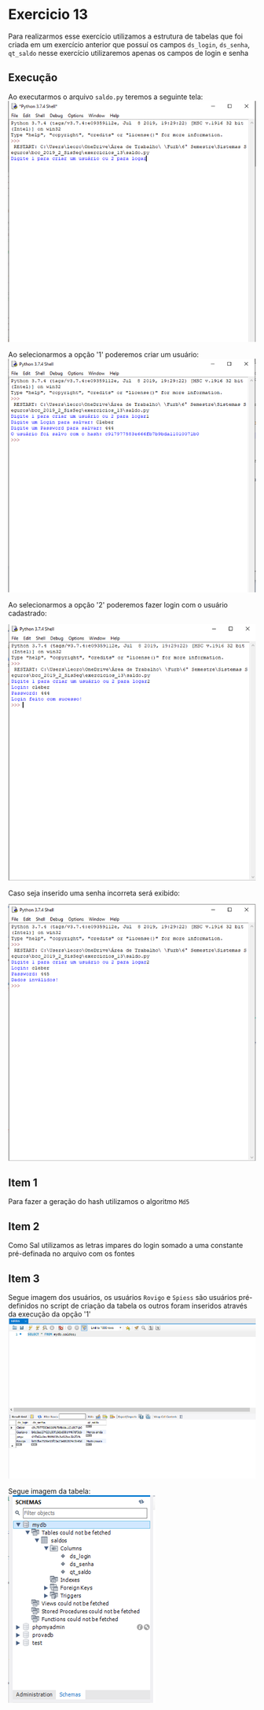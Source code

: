 # Exercicio 13
Para realizarmos esse exercício utilizamos a estrutura de tabelas que foi criada em um exercício anterior
que possuí os campos `ds_login`, `ds_senha`, `qt_saldo` nesse exercício utilizaremos apenas os campos de login e senha


## Execução
Ao executarmos o arquivo `saldo.py` teremos a seguinte tela:
![](Evidencia2.png)

Ao selecionarmos a opção '1' poderemos criar um usuário:
![](Evidencia3.png)

Ao selecionarmos a opção '2' poderemos fazer login com o usuário cadastrado:

![](Evidencia4.png)

Caso seja inserido uma senha incorreta será exibido:

![](Evidencia5.png)

## Item 1 
Para fazer a geração do hash utilizamos o algoritmo `Md5`

## Item 2
Como Sal utilizamos as letras impares do login somado a uma constante pré-definada no arquivo com os fontes

## Item 3
Segue imagem dos usuários, os usuários `Rovigo` e `Spiess` são usuários pré-definidos no script de criação da tabela os outros foram inseridos através da execução da opção '1'
![](Evidencia.png)

Segue imagem da tabela:   
![](Evidencia6.png)




